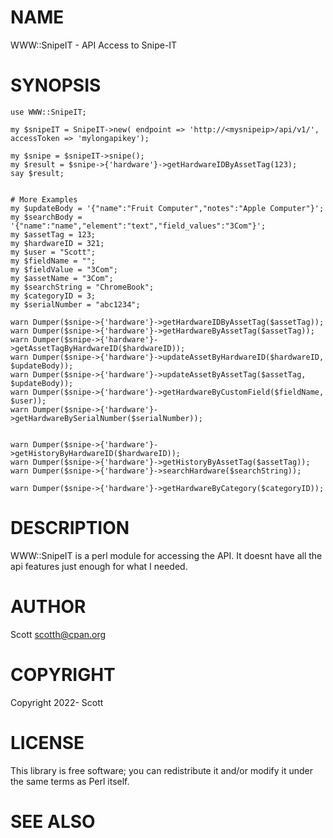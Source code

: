 # NAME

WWW::SnipeIT - API Access to Snipe-IT

# SYNOPSIS

    use WWW::SnipeIT;

    my $snipeIT = SnipeIT->new( endpoint => 'http://<mysnipeip>/api/v1/', accessToken => 'mylongapikey');

    my $snipe = $snipeIT->snipe();
    my $result = $snipe->{'hardware'}->getHardwareIDByAssetTag(123);
    say $result;


    # More Examples
    my $updateBody = '{"name":"Fruit Computer","notes":"Apple Computer"}';
    my $searchBody = '{"name":"name","element":"text","field_values":"3Com"}';
    my $assetTag = 123;
    my $hardwareID = 321;
    my $user = "Scott";
    my $fieldName = "";
    my $fieldValue = "3Com";
    my $assetName = "3Com";
    my $searchString = "ChromeBook";
    my $categoryID = 3;
    my $serialNumber = "abc1234";

    warn Dumper($snipe->{'hardware'}->getHardwareIDByAssetTag($assetTag));
    warn Dumper($snipe->{'hardware'}->getHardwareByAssetTag($assetTag));
    warn Dumper($snipe->{'hardware'}->getAssetTagByHardwareID($hardwareID));
    warn Dumper($snipe->{'hardware'}->updateAssetByHardwareID($hardwareID, $updateBody));
    warn Dumper($snipe->{'hardware'}->updateAssetByAssetTag($assetTag, $updateBody));
    warn Dumper($snipe->{'hardware'}->getHardwareByCustomField($fieldName, $user));
    warn Dumper($snipe->{'hardware'}->getHardwareBySerialNumber($serialNumber));


    warn Dumper($snipe->{'hardware'}->getHistoryByHardwareID($hardwareID));
    warn Dumper($snipe->{'hardware'}->getHistoryByAssetTag($assetTag));
    warn Dumper($snipe->{'hardware'}->searchHardware($searchString));

    warn Dumper($snipe->{'hardware'}->getHardwareByCategory($categoryID));

# DESCRIPTION

WWW::SnipeIT is a perl module for accessing the API. It doesnt have all the api features just enough for what I needed.

# AUTHOR

Scott <scotth@cpan.org>

# COPYRIGHT

Copyright 2022- Scott

# LICENSE

This library is free software; you can redistribute it and/or modify
it under the same terms as Perl itself.

# SEE ALSO
